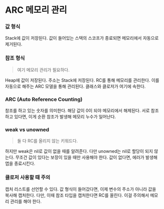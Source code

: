# ARC 메모리 관리

### 값 형식

Stack에 값이 저장된다.
값이 들어있는 스택의 스코프가 종료되면 메모리에서 자동으로 제거된다.

### 참조 형식

> 여기 메모리 관리가 필요하다.

Heap에 값이 저장된다. 주소는 Stack에 저장된다.
RC를 통해 메모리를 관리한다.
이를 자동으로 해주는 ARC 모델을 통해 관리된다.
클래스와 클로저가 여기에 속한다.

### ARC (Auto Reference Counting)

참조를 하고 있는 숫자를 의미한다.
해당 값이 0이 되야 메모리에서 해제된다.
서로 참조하고 있다면, 이게 순환 참조가 발생해 메모리 누수가 일어난다.

### weak vs unowned

> 둘 다 RC를 올리지 않는 키워드다.

하지만 weak은 nil로 값이 없을 때를 알려준다.
다만 unowned는 nil로 할당이 되지 않는다. 무조건 값이 있다는 보장이 있을 때만 사용해야 한다.
값이 없다면, 에러가 발생해 앱을 종료시킨다.

### 클로저 사용할 때 주의

캡처 리스트를 선언할 수 있다.
값 형식이 들어갔다면, 이제 변수의 주소가 아니라 값을 복사해 캡처한다.
다만, 이때 참조 타입을 캡처한다면 RC를 올린다.
이걸 주의해서 메모리 관리를 해야 한다.
